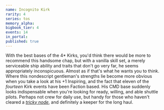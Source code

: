 ```yaml
---
name: Incognito Kirk
rarity: 4
series: tos
memory_alpha:
bigbook_tier: 4
events: 14
in_portal:
published: true
---
```


With the best bases of the 4* Kirks, you'd think there would be more to recommend this handsome chap, but with a vanilla skill set, a merely serviceable ship ability and traits that don't go very far, he seems appropriately inconspicuous. Almost as if that's what he wants you to think. Where this nondescript gentleman's strengths lie become more obvious when you take a look at his +1 Inspiring, and the fact that eleven of the _fourteen_ Kirk events have been Faction based. His CMD base suddenly looks indispensable when you're looking for ready, willing, and able shuttle pilots. Perhaps not crew for daily use, but handy for those who haven't cleared a [_tricky node_](https://stt.wiki/wiki/Rabid_Fans), and definitely a keeper for the long haul.
